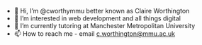 - 👋 Hi, I’m @cworthymmu better known as Claire Worthington
- 👀 I’m interested in web development and all things digital
- 🌱 I’m currently tutoring at Manchester Metropolitan University
- 📫 How to reach me - email c.worthington@mmu.ac.uk

<!---
cworthymmu/cworthymmu is a ✨ special ✨ repository because its `README.md` (this file) appears on your GitHub profile.
You can click the Preview link to take a look at your changes.
--->

